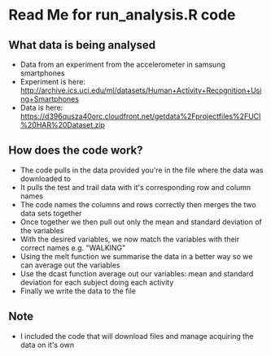 # Read Me for run_analysis.R code

## What data is being analysed
  * Data from an experiment from the accelerometer in samsung smartphones
  * Experiment is here: http://archive.ics.uci.edu/ml/datasets/Human+Activity+Recognition+Using+Smartphones 
  * Data is here: https://d396qusza40orc.cloudfront.net/getdata%2Fprojectfiles%2FUCI%20HAR%20Dataset.zip 
  
## How does the code work?
  * The code pulls in the data provided you're in the file where the data was downloaded to
  * It pulls the test and trail data with it's corresponding row and column names
  * The code names the columns and rows correctly then merges the two data sets together
  * Once together we then pull out only the mean and standard deviation of the variables
  * With the desired variables, we now match the variables with their correct names e.g. "WALKING"
  * Using the melt function we summarise the data in a better way so we can average out the variables
  * Use the dcast function average out our variables: mean and standard deviation for each subject doing each activity
  * Finally we write the data to the file
  
## Note
  * I included the code that will download files and manage acquiring the data on it's own

